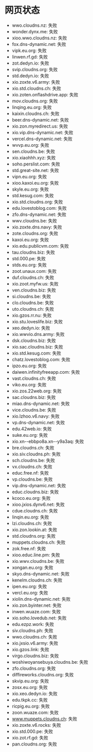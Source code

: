 # 网页状态
- wwo.cloudns.nz: 失败
- wonder.dynx.me: 失败
- xioo.wwo.cloudns.nz: 失败
- fox.dns-dynamic.net: 失败
- vipk.eu.org: 失败
- linwen.rf.gd: 失败
- zot.dedyn.io: 失败
- svip.cloudns.org: 失败
- std.dedyn.io: 失败
- xio.zoxte.v6.army: 失败
- xio.std.cloudns.ch: 失败
- xio.zoten.onflashdrive.app: 失败
- mov.cloudns.org: 失败
- linqing.eu.org: 失败
- kaixin.cloudns.ch: 失败
- beer.dns-dynamic.net: 失败
- xio.zon.myredirect.us: 失败
- xio.vip.dns-dynamic.net: 失败
- vercel.dns-dynamic.net: 失败
- wvvp.eu.org: 失败
- sen.cloudns.be: 失败
- xio.xiaohhh.xyz: 失败
- soho.perslist.com: 失败
- std.great-site.net: 失败
- vipn.eu.org: 失败
- xioo.kaxoi.eu.org: 失败
- skyle.eu.org: 失败
- std.kesug.com: 失败
- xio.std.cloudns.org: 失败
- edu.lovestoblog.com: 失败
- zfo.dns-dynamic.net: 失败
- wwv.cloudns.be: 失败
- xio.zoxte.dns.navy: 失败
- zote.cloudns.org: 失败
- kaxoi.eu.org: 失败
- xio.edu.publicvm.com: 失败
- tau.cloudns.biz: 失败
- std.000.pe: 失败
- stds.eu.org: 失败
- zoot.unaux.com: 失败
- duf.cloudns.ch: 失败
- xio.zoot.myfw.us: 失败
- ven.cloudns.biz: 失败
- si.cloudns.be: 失败
- clo.cloudns.be: 失败
- uto.cloudns.ch: 失败
- xio.gzos.rr.nu: 失败
- xio.stu.loveslife.biz: 失败
- xeo.dedyn.io: 失败
- xio.wwvio.dns.army: 失败
- dsk.cloudns.biz: 失败
- xio.sac.cloudns.biz: 失败
- xio.std.kesug.com: 失败
- chatz.lovestoblog.com: 失败
- ipzo.eu.org: 失败
- daiwen.infinityfreeapp.com: 失败
- vast.cloudns.ch: 失败
- viko.eu.org: 失败
- xio.zos.22web.org: 失败
- sac.cloudns.biz: 失败
- miao.dns-dynamic.net: 失败
- vice.cloudns.be: 失败
- xio.lzhoo.v6.navy: 失败
- vp.dns-dynamic.net: 失败
- edu.42web.io: 失败
- suke.eu.org: 失败
- xio.xn--ebbpo8a.xn--y9a3aq: 失败
- bre.cloudns.ch: 失败
- xio.siv.cloudns.ph: 失败
- sch.cloudns.be: 失败
- vx.cloudns.ch: 失败
- educ.free.nf: 失败
- vp.cloudns.be: 失败
- vip.dns-dynamic.net: 失败
- educ.cloudns.biz: 失败
- kcoco.eu.org: 失败
- xioo.jxios.dynv6.net: 失败
- cdue.cloudns.ch: 失败
- linqin.eu.org: 失败
- lzi.cloudns.ch: 失败
- xio.zon.lookin.at: 失败
- std.cloudns.org: 失败
- muppets.cloudns.ch: 失败
- zok.free.nf: 失败
- xioo.educ.line.pm: 失败
- xio.wwv.cloudns.be: 失败
- xongan.eu.org: 失败
- skyo.dns-dynamic.net: 失败
- kenelm.cloudns.ch: 失败
- ipen.eu.org: 失败
- vercl.eu.org: 失败
- xiolin.dns-dynamic.net: 失败
- xio.zon.byinter.net: 失败
- inwen.wuaze.com: 失败
- xio.soho.lovedub.net: 失败
- edu.ezpz.work: 失败
- siv.cloudns.ph: 失败
- wwo.cloudns.ch: 失败
- xio.jxsio.v6.army: 失败
- xio.gzos.link: 失败
- virgo.cloudns.biz: 失败
- woshiwoyansebuya.cloudns.be: 失败
- zfo.cloudns.org: 失败
- diffireworks.cloudns.org: 失败
- skvip.eu.org: 失败
- zosx.eu.org: 失败
- xio.xeo.dedyn.io: 失败
- edu.tkpk.cc: 失败
- ricpig.eu.org: 失败
- zoon.wuaze.com: 失败
- www.muppets.cloudns.ch: 失败
- xio.zoxte.v6.rocks: 失败
- xio.std.000.pe: 失败
- xio.zot.rf.gd: 失败
- pan.cloudns.org: 失败
